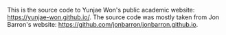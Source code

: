 This is the source code to Yunjae Won's public academic website: https://yunjae-won.github.io/.
The source code was mostly taken from Jon Barron's website: https://github.com/jonbarron/jonbarron.github.io.